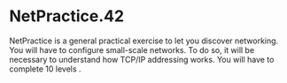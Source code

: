 # NetPractice.42
NetPractice is a general practical exercise to let you discover networking. You will have to configure small-scale networks. To do so, it will be necessary to understand how TCP/IP addressing works. You will have to complete 10 levels .
